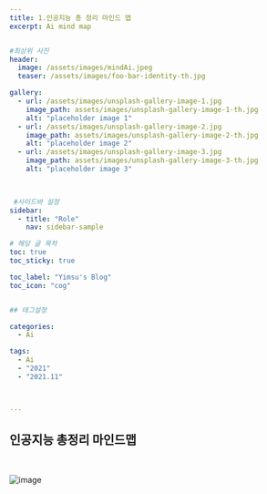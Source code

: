 ```yaml
---
title: 1.인공지능 총 정리 마인드 맵
excerpt: Ai mind map


#최상위 사진
header:
  image: /assets/images/mindAi.jpeg
  teaser: /assets/images/foo-bar-identity-th.jpg

gallery:
  - url: /assets/images/unsplash-gallery-image-1.jpg
    image_path: assets/images/unsplash-gallery-image-1-th.jpg
    alt: "placeholder image 1"
  - url: /assets/images/unsplash-gallery-image-2.jpg
    image_path: assets/images/unsplash-gallery-image-2-th.jpg
    alt: "placeholder image 2"
  - url: /assets/images/unsplash-gallery-image-3.jpg
    image_path: assets/images/unsplash-gallery-image-3-th.jpg
    alt: "placeholder image 3"
    


 #사이드바 설정 
sidebar:
  - title: "Role"
    nav: sidebar-sample

# 해당 글 목차
toc: true
toc_sticky: true

toc_label: "Yimsu's Blog"
toc_icon: "cog"


## 테그설정

categories:
  - Ai

tags:
  - Ai
  - "2021"
  - "2021.11"



---
```



## 인공지능 총정리 마인드맵






<br/>

![image](/assets/images/mindAi.jpeg)

<br/>
